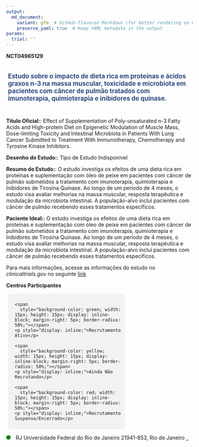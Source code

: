 ```yaml
---
output: 
  md_document:
    variant: gfm  # GitHub-flavored Markdown (for better rendering on GitHub)
    preserve_yaml: true  # Keep YAML metadata in the output
params:
  trial: ''
---
```


**NCT04965129**

<div style="padding: 5px; font-size: 1.20em; font-weight: bold; color: #2E4A7F; text-align: left; margin-bottom: 20px">

Estudo sobre o impacto de dieta rica em proteínas e ácidos graxos n-3 na
massa muscular, toxicidade e microbiota em pacientes com câncer de
pulmão tratados com imunoterapia, quimioterapia e inibidores de quinase.

</div>

**Título Oficial:**: Effect of Supplementation of Poly-unsaturated n-3
Fatty Acids and High-protein Diet on Epigenetic Modulation of Muscle
Mass, Dose-limiting Toxicity and Intestinal Microbiota in Patients With
Lung Cancer Submitted to Treatment With Immunotherapy, Chemotherapy and
Tyrosine Kinase Inhibitors.

**Desenho do Estudo:**: Tipo de Estudo Indisponivel

**Resumo do Estudo:**: O estudo investiga os efeitos de uma dieta rica
em proteínas e suplementação com óleo de peixe em pacientes com câncer
de pulmão submetidos a tratamento com imunoterapia, quimioterapia e
Inibidores de Tirosina Quinase. Ao longo de um período de 4 meses, o
estudo visa avaliar melhorias na massa muscular, resposta terapêutica e
modulação da microbiota intestinal. A população-alvo inclui pacientes
com câncer de pulmão recebendo esses tratamentos específicos.

**Paciente Ideal:**: O estudo investiga os efeitos de uma dieta rica em
proteínas e suplementação com óleo de peixe em pacientes com câncer de
pulmão submetidos a tratamento com imunoterapia, quimioterapia e
Inibidores de Tirosina Quinase. Ao longo de um período de 4 meses, o
estudo visa avaliar melhorias na massa muscular, resposta terapêutica e
modulação da microbiota intestinal. A população-alvo inclui pacientes
com câncer de pulmão recebendo esses tratamentos específicos.

Para mais informações, acesse as informações do estudo no
*clinicaltrials.gov* no seguinte
[link](https://clinicaltrials.gov/ct2/show/NCT04965129)

**Centros Participantes**

<div style="margin-bottom: 8px; margin-left: 5px; padding: 8px; max-width: 300px; background-color: #f3f2f1; border-radius: 8px;">

<div style="margin-left: 10px;">

    <span 
      style="background-color: green; width: 15px; height: 15px; display: inline-block; margin-right: 5px; border-radius: 50%;"></span>
    <p style="display: inline;">Recrutamento Ativo</p>

</div>

<div style="margin-left: 10px;">

    <span 
      style="background-color: yellow; width: 15px; height: 15px; display: inline-block; margin-right: 5px; border-radius: 50%;"></span>
    <p style="display: inline;">Ainda Não Recrutando</p>

</div>

<div style="margin-left: 10px;">

    <span 
      style="background-color: red; width: 15px; height: 15px; display: inline-block; margin-right: 5px; border-radius: 50%;"></span>
    <p style="display: inline;">Recrutamento Suspenso/Encerrado</p>

</div>

</div>

<span style="display: inline-block; width: 12px; height: 12px; border-radius: 50%; margin-right: 10px; padding-bottom: 0px; background-color: green;"></span>
RJ Universidade Federal do Rio de Janeiro 21941-853, Rio de Janeiro
<span style="color: #2E4A7F; text-decoration: none; font-weight: 500; font-size: 0.8">[REPORTAR
ERRO](https://flazar.shinyapps.io/formsapp?study_nct_id=NCT04965129&location_id=FEDERALUNIVERSITYOFRIODEJANEIRORIODEJANEIRORJ21941913BRAZIL&location_full_name=Universidade%20Federal%20do%20Rio%20de%20Janeiro%2C%2021941-853%2C%20Rio%20de%20Janeiro&form_type=Reportar%20Erro)</span>

